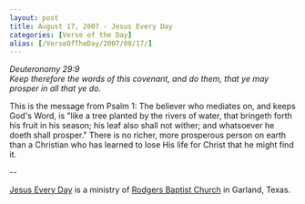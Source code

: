 ```yaml
---
layout: post
title: August 17, 2007 - Jesus Every Day
categories: [Verse of the Day]
alias: [/VerseOfTheDay/2007/08/17/]
---
```


_Deuteronomy 29:9  
Keep therefore the words of this covenant, and do them, that ye may
prosper in all that ye do._

This is the message from Psalm 1: The believer who mediates on, and
keeps God's Word, is "like a tree planted by the rivers of water, that
bringeth forth his fruit in his season; his leaf also shall not
wither; and whatsoever he doeth shall prosper." There is no richer,
more prosperous person on earth than a Christian who has learned to
lose His life for Christ that he might find it.

 --

<a href=http://jesuseveryday.net>Jesus Every Day</a> is a ministry of <a href=http://rodgersbaptist.net>Rodgers Baptist Church</a> in Garland, Texas.

